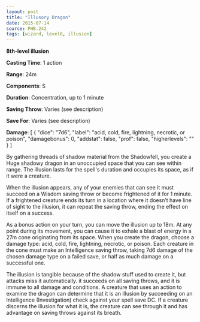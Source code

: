 ```yaml
---
layout: post
title: "Illusory Dragon"
date: 2015-07-14
source: PHB.242
tags: [wizard, level8, illusion]
---
```


**8th-level illusion**

**Casting Time**: 1 action

**Range**: 24m

**Components**: S

**Duration**: Concentration, up to 1 minute

**Saving Throw**: Varies (see description)

**Save For**: Varies (see description)

**Damage**: [ { "dice": "7d6", "label": "acid, cold, fire, lightning, necrotic, or poison", "damagebonus": 0, "addstat": false, "prof": false, "higherlevels": "" } ]

By gathering threads of shadow material from the Shadowfell, you create a Huge shadowy dragon in an unoccupied space that you can see within range. The illusion
lasts for the spell's duration and occupies its space, as if it were a creature.

When the illusion appears, any of your enemies that can see it must succeed on a Wisdom saving throw or become frightened of it for 1 minute. If a frightened
creature ends its turn in a location where it doesn’t have line of sight to the illusion, it can repeat the saving throw, ending the effect on itself on a success.

As a bonus action on your turn, you can move the illusion up to 18m. At any point during its movement, you can cause it to exhale a blast of energy in a
27m cone originating from its space. When you create the dragon, choose a damage type: acid, cold, fire, lightning, necrotic, or poison. Each creature in
the cone must make an Intelligence saving throw, taking 7d6 damage of the chosen damage type on a failed save, or half as much damage on a successful one.

The illusion is tangible because of the shadow stuff used to create it, but attacks miss it automatically. it succeeds on all saving throws, and it is immune to
all damage and conditions. A creature that uses an action to examine the dragon can determine that it is an illusion by succeeding on an
Intelligence (Investigation) check against your spell save DC. If a creature discerns the illusion for what it is, the creature can see through it and
has advantage on saving throws against its breath.
